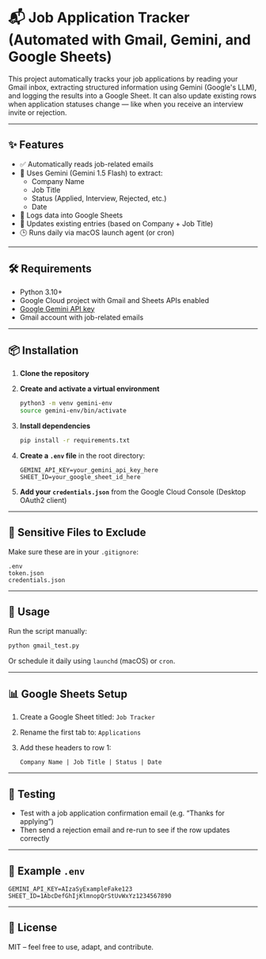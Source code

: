# 📬 Job Application Tracker (Automated with Gmail, Gemini, and Google Sheets)

This project automatically tracks your job applications by reading your Gmail inbox, extracting structured information using Gemini (Google's LLM), and logging the results into a Google Sheet. It can also update existing rows when application statuses change — like when you receive an interview invite or rejection.

---

## ✨ Features

- ✅ Automatically reads job-related emails
- 🧠 Uses Gemini (Gemini 1.5 Flash) to extract:
  - Company Name
  - Job Title
  - Status (Applied, Interview, Rejected, etc.)
  - Date
- 📄 Logs data into Google Sheets
- 🔁 Updates existing entries (based on Company + Job Title)
- 🕒 Runs daily via macOS launch agent (or cron)

---

## 🛠 Requirements

- Python 3.10+
- Google Cloud project with Gmail and Sheets APIs enabled
- [Google Gemini API key](https://ai.google.dev/)
- Gmail account with job-related emails

---

## 📦 Installation

1. **Clone the repository**
2. **Create and activate a virtual environment**

   ```bash
   python3 -m venv gemini-env
   source gemini-env/bin/activate
   ```

3. **Install dependencies**

   ```bash
   pip install -r requirements.txt
   ```

4. **Create a `.env` file** in the root directory:

   ```env
   GEMINI_API_KEY=your_gemini_api_key_here
   SHEET_ID=your_google_sheet_id_here
   ```

5. **Add your `credentials.json`** from the Google Cloud Console (Desktop OAuth2 client)

---

## 🔐 Sensitive Files to Exclude

Make sure these are in your `.gitignore`:

```gitignore
.env
token.json
credentials.json
```

---

## 🚀 Usage

Run the script manually:

```bash
python gmail_test.py
```

Or schedule it daily using `launchd` (macOS) or `cron`.

---

## 📊 Google Sheets Setup

1. Create a Google Sheet titled: `Job Tracker`
2. Rename the first tab to: `Applications`
3. Add these headers to row 1:

   ```
   Company Name | Job Title | Status | Date
   ```

---

## 🧪 Testing

- Test with a job application confirmation email (e.g. “Thanks for applying”)
- Then send a rejection email and re-run to see if the row updates correctly

---

## 🙈 Example `.env`

```env
GEMINI_API_KEY=AIzaSyExampleFake123
SHEET_ID=1AbcDefGhIjKlmnopQrStUvWxYz1234567890
```

---

## 📄 License

MIT – feel free to use, adapt, and contribute.
